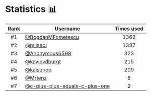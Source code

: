 # Statistics 📊

|Rank|Username|Times used|
:--------:|--------|:--------:|
|#1|[@BogdanMFometescu](https://github.com/BogdanMFometescu)|1362|
|#2|[@milaabl](https://github.com/milaabl)|1337|
|#3|[@Anonymous6598](https://github.com/Anonymous6598)|323|
|#4|[@kevinvdburgt](https://github.com/kevinvdburgt)|215|
|#5|[@kaisunoo](https://github.com/kaisunoo)|209|
|#6|[@Mrtenz](https://github.com/Mrtenz)|8|
|#7|[@c-plus-plus-equals-c-plus-one](https://github.com/c-plus-plus-equals-c-plus-one)|2|
